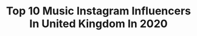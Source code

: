 ---
title: Top 10 Music Instagram Influencers In United Kingdom In 2020
description: >-
  Find top music Instagram influencers in United Kingdom in 2020. Most popular hashtags: #newmusic #songwritersfirst #contemporaryartist #oilpainting.
platform: Instagram
profiles:
  - username: "yellowdayss"
    fullname: >-
      Yellow Days
    location: "United Kingdom"
    followers: 118775
    engagement: 1513
    commentsToLikes: 0.009348
    id: ck6u1hko1lruz0j717zsz1cav
    verified: true
    hashtags: ""
  - username: "juliaholter"
    fullname: >-
      julia shammas holter
    location: "United Kingdom"
    followers: 18859
    engagement: 338
    commentsToLikes: 0.017122
    id: ck0w02qa7c3d90i19vh1t72mb
    verified: false
    hashtags: ""
  - username: "massimilianopironti"
    fullname: >-
      Massimiliano Pironti
    location: "United Kingdom"
    followers: 14105
    engagement: 1557
    commentsToLikes: 0.048127
    id: ck6u6fxyffdo20j71i2sj06qq
    verified: false
    hashtags: "#realistic, #artworks, #selfportrait, #pitturaolio"
  - username: "eddiejonesmusic"
    fullname: >-
      Eddie Jones
    location: "United Kingdom"
    followers: 10710
    engagement: 960
    commentsToLikes: 0.167405
    id: ck0vxzj2h1i7z0i19mcsafucy
    verified: false
    hashtags: "#londonmusic, #londonsinger, #londonmusicvenues, #roxanne"
  - username: "tenitinks"
    fullname: >-
      Teni Tinks
    location: "United Kingdom"
    followers: 26812
    engagement: 439
    commentsToLikes: 0.062266
    id: ck5c7100i6lja0i11haisgm3z
    verified: false
    hashtags: "#royalalberthall, #imnotluckyimblessed, #swipeleft, #healthylife"
  - username: "imdestinyrogers"
    fullname: >-
      Destiny Rogers
    location: "United Kingdom"
    followers: 122571
    engagement: 1139
    commentsToLikes: 0.021283
    id: ck0u0qk5zulyb0i19uoz1jer7
    verified: true
    hashtags: "#acuraxgenius, #freetimetour"
  - username: "jdxuk"
    fullname: >-
      
    location: "United Kingdom"
    followers: 5421
    engagement: 815
    commentsToLikes: 0.097473
    id: ck0w3h70hte2w0i19eb2gz3cv
    verified: false
    hashtags: "#21, #jdxuk, #goodvibes, #happymonday"
  - username: "littledonatella"
    fullname: >-
      Donatella
    location: "United Kingdom"
    followers: 159180
    engagement: 272
    commentsToLikes: 0.063024
    id: ck6u8o90fsq6k0j71o93go53p
    verified: true
    hashtags: "#happypeach, #blessed, #grateful, #peachyapproved"
  - username: "connie_orange"
    fullname: >-
      Konnie Slyziut
    location: "United Kingdom"
    followers: 111612
    engagement: 272
    commentsToLikes: 0.049905
    id: ck6tzdusk94ef0j71bw6saw05
    verified: false
    hashtags: "#archives, #fitness, #humpday"
  - username: "afriqqa"
    fullname: >-
      HARI 🇬🇧
    location: "United Kingdom"
    followers: 78977
    engagement: 611
    commentsToLikes: 0.027772
    id: ck0u03xoesgv60i19km497hc7
    verified: false
    hashtags: "#birthdaygirl, #womenareeverything"
---